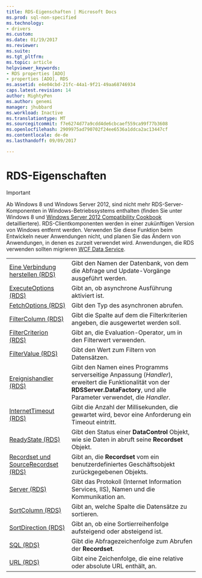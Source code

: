 ```yaml
---
title: RDS-Eigenschaften | Microsoft Docs
ms.prod: sql-non-specified
ms.technology:
- drivers
ms.custom: 
ms.date: 01/19/2017
ms.reviewer: 
ms.suite: 
ms.tgt_pltfrm: 
ms.topic: article
helpviewer_keywords:
- RDS properties [ADO]
- properties [ADO], RDS
ms.assetid: e4e04cbd-21fc-44a1-9f21-49aa68746934
caps.latest.revision: 14
author: MightyPen
ms.author: genemi
manager: jhubbard
ms.workload: Inactive
ms.translationtype: MT
ms.sourcegitcommit: f7e6274d77a9cdd4de6cbcaef559ca99f77b3608
ms.openlocfilehash: 2909975ad790702f24ee6536a1ddca2ac13447cf
ms.contentlocale: de-de
ms.lasthandoff: 09/09/2017

---
```

# <a name="rds-properties"></a>RDS-Eigenschaften
> [!IMPORTANT]
>  Ab Windows 8 und Windows Server 2012, sind nicht mehr RDS-Server-Komponenten in Windows-Betriebssystems enthalten (finden Sie unter Windows 8 und [Windows Server 2012 Compatibility Cookbook](https://www.microsoft.com/en-us/download/details.aspx?id=27416) detailliertere). RDS-Clientkomponenten werden in einer zukünftigen Version von Windows entfernt werden. Verwenden Sie diese Funktion beim Entwickeln neuer Anwendungen nicht, und planen Sie das Ändern von Anwendungen, in denen es zurzeit verwendet wird. Anwendungen, die RDS verwenden sollten migrieren [WCF Data Service](http://go.microsoft.com/fwlink/?LinkId=199565).  
  
|||  
|-|-|  
|[Eine Verbindung herstellen (RDS)](../../../ado/reference/rds-api/connect-property-rds.md)|Gibt den Namen der Datenbank, von dem die Abfrage und Update-Vorgänge ausgeführt werden.|  
|[ExecuteOptions (RDS)](../../../ado/reference/rds-api/executeoptions-property-rds.md)|Gibt an, ob asynchrone Ausführung aktiviert ist.|  
|[FetchOptions (RDS)](../../../ado/reference/rds-api/fetchoptions-property-rds.md)|Gibt den Typ des asynchronen abrufen.|  
|[FilterColumn (RDS)](../../../ado/reference/rds-api/filtercolumn-property-rds.md)|Gibt die Spalte auf dem die Filterkriterien angeben, die ausgewertet werden soll.|  
|[FilterCriterion (RDS)](../../../ado/reference/rds-api/filtercriterion-property-rds.md)|Gibt an, die Evaluation-Operator, um in den Filterwert verwenden.|  
|[FilterValue (RDS)](../../../ado/reference/rds-api/filtervalue-property-rds.md)|Gibt den Wert zum Filtern von Datensätzen.|  
|[Ereignishandler (RDS)](../../../ado/reference/rds-api/handler-property-rds.md)|Gibt den Namen eines Programms serverseitige Anpassung (*Handler*), erweitert die Funktionalität von der **RDSServer.DataFactory**, und alle Parameter verwendet, die *Handler*.|  
|[InternetTimeout (RDS)](../../../ado/reference/rds-api/internettimeout-property-rds.md)|Gibt die Anzahl der Millisekunden, die gewartet wird, bevor eine Anforderung ein Timeout eintritt.|  
|[ReadyState (RDS)](../../../ado/reference/rds-api/readystate-property-rds.md)|Gibt den Status einer **DataControl** Objekt, wie sie Daten in abruft seine **Recordset** Objekt.|  
|[Recordset und SourceRecordset (RDS)](../../../ado/reference/rds-api/recordset-sourcerecordset-properties-rds.md)|Gibt an, die **Recordset** vom ein benutzerdefiniertes Geschäftsobjekt zurückgegebenen Objekts.|  
|[Server (RDS)](../../../ado/reference/rds-api/server-property-rds.md)|Gibt das Protokoll (Internet Information Services, IIS), Namen und die Kommunikation an.|  
|[SortColumn (RDS)](../../../ado/reference/rds-api/sortcolumn-property-rds.md)|Gibt an, welche Spalte die Datensätze zu sortieren.|  
|[SortDirection (RDS)](../../../ado/reference/rds-api/sortdirection-property-rds.md)|Gibt an, ob eine Sortierreihenfolge aufsteigend oder absteigend ist.|  
|[SQL (RDS)](../../../ado/reference/rds-api/sql-property.md)|Gibt die Abfragezeichenfolge zum Abrufen der **Recordset**.|  
|[URL (RDS)](../../../ado/reference/rds-api/url-property-rds.md)|Gibt eine Zeichenfolge, die eine relative oder absolute URL enthält, an.|























